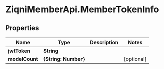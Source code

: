# ZiqniMemberApi.MemberTokenInfo

## Properties

Name | Type | Description | Notes
------------ | ------------- | ------------- | -------------
**jwtToken** | **String** |  | 
**modelCount** | **{String: Number}** |  | [optional] 


